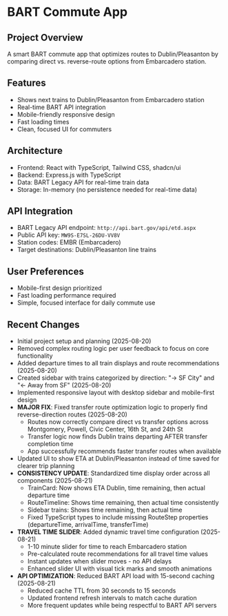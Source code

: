 # BART Commute App

## Project Overview
A smart BART commute app that optimizes routes to Dublin/Pleasanton by comparing direct vs. reverse-route options from Embarcadero station.

## Features
- Shows next trains to Dublin/Pleasanton from Embarcadero station
- Real-time BART API integration
- Mobile-friendly responsive design
- Fast loading times
- Clean, focused UI for commuters

## Architecture
- Frontend: React with TypeScript, Tailwind CSS, shadcn/ui
- Backend: Express.js with TypeScript
- Data: BART Legacy API for real-time train data
- Storage: In-memory (no persistence needed for real-time data)

## API Integration
- BART Legacy API endpoint: `http://api.bart.gov/api/etd.aspx`
- Public API key: `MW9S-E7SL-26DU-VV8V`
- Station codes: EMBR (Embarcadero)
- Target destinations: Dublin/Pleasanton line trains

## User Preferences
- Mobile-first design prioritized
- Fast loading performance required
- Simple, focused interface for daily commute use

## Recent Changes
- Initial project setup and planning (2025-08-20)
- Removed complex routing logic per user feedback to focus on core functionality
- Added departure times to all train displays and route recommendations (2025-08-20)
- Created sidebar with trains categorized by direction: "→ SF City" and "← Away from SF" (2025-08-20)
- Implemented responsive layout with desktop sidebar and mobile-first design
- **MAJOR FIX**: Fixed transfer route optimization logic to properly find reverse-direction routes (2025-08-20)
  - Routes now correctly compare direct vs transfer options across Montgomery, Powell, Civic Center, 16th St, and 24th St
  - Transfer logic now finds Dublin trains departing AFTER transfer completion time
  - App successfully recommends faster transfer routes when available
- Updated UI to show ETA at Dublin/Pleasanton instead of time saved for clearer trip planning
- **CONSISTENCY UPDATE**: Standardized time display order across all components (2025-08-21)
  - TrainCard: Now shows ETA Dublin, time remaining, then actual departure time
  - RouteTimeline: Shows time remaining, then actual time consistently
  - Sidebar trains: Shows time remaining, then actual time
  - Fixed TypeScript types to include missing RouteStep properties (departureTime, arrivalTime, transferTime)
- **TRAVEL TIME SLIDER**: Added dynamic travel time configuration (2025-08-21)
  - 1-10 minute slider for time to reach Embarcadero station
  - Pre-calculated route recommendations for all travel time values
  - Instant updates when slider moves - no API delays
  - Enhanced slider UI with visual tick marks and smooth animations
- **API OPTIMIZATION**: Reduced BART API load with 15-second caching (2025-08-21)
  - Reduced cache TTL from 30 seconds to 15 seconds
  - Updated frontend refresh intervals to match cache duration
  - More frequent updates while being respectful to BART API servers